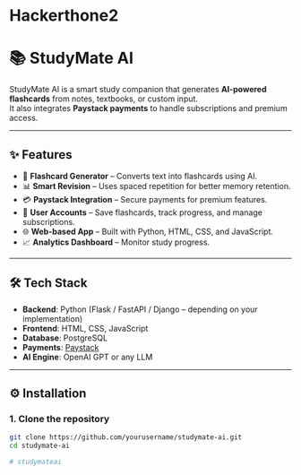 # Hackerthone2
# 📚 StudyMate AI  

StudyMate AI is a smart study companion that generates **AI-powered flashcards** from notes, textbooks, or custom input.  
It also integrates **Paystack payments** to handle subscriptions and premium access.  

---

## ✨ Features  

- 🧠 **Flashcard Generator** – Converts text into flashcards using AI.  
- 📊 **Smart Revision** – Uses spaced repetition for better memory retention.  
- 💳 **Paystack Integration** – Secure payments for premium features.  
- 🔐 **User Accounts** – Save flashcards, track progress, and manage subscriptions.  
- 🌐 **Web-based App** – Built with Python, HTML, CSS, and JavaScript.  
- 📈 **Analytics Dashboard** – Monitor study progress.  

---

## 🛠️ Tech Stack  

- **Backend**: Python (Flask / FastAPI / Django – depending on your implementation)  
- **Frontend**: HTML, CSS, JavaScript  
- **Database**: PostgreSQL  
- **Payments**: [Paystack](https://paystack.com)  
- **AI Engine**: OpenAI GPT or any LLM  

---

## ⚙️ Installation  

### 1. Clone the repository  
```bash
git clone https://github.com/yourusername/studymate-ai.git
cd studymate-ai

# studymateai
